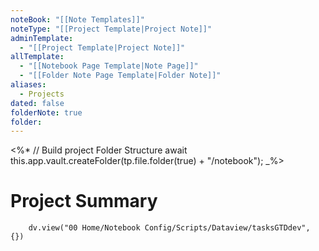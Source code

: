 ```yaml
---
noteBook: "[[Note Templates]]"
noteType: "[[Project Template|Project Note]]"
adminTemplate:
  - "[[Project Template|Project Note]]"
allTemplate:
  - "[[Notebook Page Template|Note Page]]"
  - "[[Folder Note Page Template|Folder Note]]"
aliases:
  - Projects
dated: false
folderNote: true
folder:
---
```

<%*
// Build project Folder Structure
await this.app.vault.createFolder(tp.file.folder(true) + "/notebook");
_%>
# Project Summary
``` dataviewjs
    dv.view("00 Home/Notebook Config/Scripts/Dataview/tasksGTDdev", {})
```